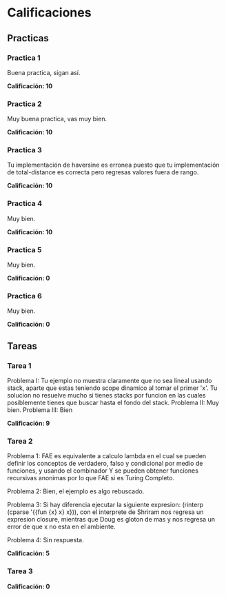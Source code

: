 # Calificaciones

## Practicas

### Practica 1

Buena practica, sigan así.

**Calificación: 10**

### Practica 2

Muy buena practica, vas muy bien.

**Calificación: 10**

### Practica 3

Tu implementación de haversine es erronea puesto que tu implementación
de total-distance es correcta pero regresas valores fuera de rango.

**Calificación: 10**

### Practica 4

Muy bien.

**Calificación: 10**

### Practica 5

Muy bien.

**Calificación: 0**

### Practica 6

Muy bien.

**Calificación: 0**

## Tareas

### Tarea 1
Problema I: Tu ejemplo no muestra claramente que no sea lineal usando stack,
aparte que estas teniendo scope dinamico al tomar el primer 'x'.
Tu solucion no resuelve mucho si tienes stacks por funcion en las cuales
posiblemente tienes que buscar hasta el fondo del stack.
Problema II: Muy bien.
Problema III: Bien

**Calificación: 9**

### Tarea 2

Problema 1: FAE es equivalente a calculo lambda en el cual se pueden definir
los conceptos de verdadero, falso y condicional por medio de funciones, y usando
el combinador Y se pueden obtener funciones recursivas anonimas por lo que FAE si es Turing Completo.

Problema 2: Bien, el ejemplo es algo rebuscado.

Problema 3: Si hay diferencia ejecutar la siguiente expresion:
(rinterp (cparse '{{fun {x} x} x})), con el interprete de Shriram nos
regresa un expresion closure, mientras que Doug es gloton de mas y nos 
regresa un error de que x no esta en el ambiente.

Problema 4: Sin respuesta.

**Calificación: 5**

### Tarea 3

**Calificación: 0**
